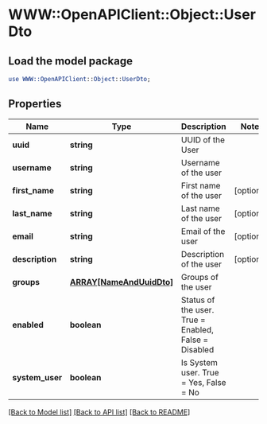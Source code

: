 # WWW::OpenAPIClient::Object::UserDto

## Load the model package
```perl
use WWW::OpenAPIClient::Object::UserDto;
```

## Properties
Name | Type | Description | Notes
------------ | ------------- | ------------- | -------------
**uuid** | **string** | UUID of the User | 
**username** | **string** | Username of the user | 
**first_name** | **string** | First name of the user | [optional] 
**last_name** | **string** | Last name of the user | [optional] 
**email** | **string** | Email of the user | [optional] 
**description** | **string** | Description of the user | [optional] 
**groups** | [**ARRAY[NameAndUuidDto]**](NameAndUuidDto.md) | Groups of the user | 
**enabled** | **boolean** | Status of the user. True &#x3D; Enabled, False &#x3D; Disabled | 
**system_user** | **boolean** | Is System user. True &#x3D; Yes, False &#x3D; No | 

[[Back to Model list]](../README.md#documentation-for-models) [[Back to API list]](../README.md#documentation-for-api-endpoints) [[Back to README]](../README.md)


